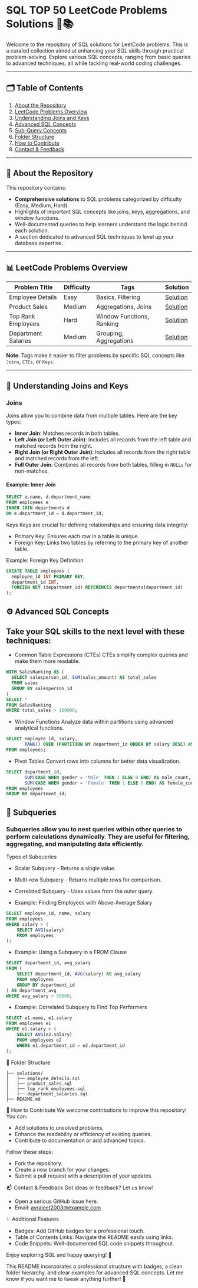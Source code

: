 # SQL TOP 50 LeetCode Problems Solutions 🐘📚

Welcome to the repository of SQL solutions for LeetCode problems. This is a curated collection aimed at enhancing your SQL skills through practical problem-solving. Explore various SQL concepts, ranging from basic queries to advanced techniques, all while tackling real-world coding challenges.

---

## 🗂 Table of Contents
1. [About the Repository](#about-the-repository)
2. [LeetCode Problems Overview](https://leetcode.com/studyplan/top-sql-50/)
3. [Understanding Joins and Keys](https://www.geeksforgeeks.org/sql-join-set-1-inner-left-right-and-full-joins/)
4. [Advanced SQL Concepts](https://airbyte.com/data-engineering-resources/advanced-sql-concepts)
5. [Sub-Query Concepts](https://www.geeksforgeeks.org/sql-subquery/)
6. [Folder Structure](#folder-structure)
7. [How to Contribute](#how-to-contribute)
8. [Contact & Feedback](#contact--feedback)

---

## 📖 About the Repository

This repository contains:
- **Comprehensive solutions** to SQL problems categorized by difficulty (Easy, Medium, Hard).
- Highlights of important SQL concepts like joins, keys, aggregations, and window functions.
- Well-documented queries to help learners understand the logic behind each solution.
- A section dedicated to advanced SQL techniques to level up your database expertise.

---

## 📊 LeetCode Problems Overview

| **Problem Title**          | **Difficulty** | **Tags**                   | **Solution**                                      |
|-----------------------------|----------------|----------------------------|--------------------------------------------------|
| Employee Details            | Easy           | Basics, Filtering          | [Solution](./solutions/employee_details.sql)    |
| Product Sales               | Medium         | Aggregations, Joins        | [Solution](./solutions/product_sales.sql)       |
| Top Rank Employees          | Hard           | Window Functions, Ranking  | [Solution](./solutions/top_rank_employees.sql)  |
| Department Salaries         | Medium         | Grouping, Aggregations     | [Solution](./solutions/department_salaries.sql) |

**Note**: Tags make it easier to filter problems by specific SQL concepts like `Joins`, `CTEs`, or `Keys`.

---

## 🔗 Understanding Joins and Keys

### **Joins**
Joins allow you to combine data from multiple tables. Here are the key types:
- **Inner Join**: Matches records in both tables.
- **Left Join (or Left Outer Join)**: Includes all records from the left table and matched records from the right.
- **Right Join (or Right Outer Join)**: Includes all records from the right table and matched records from the left.
- **Full Outer Join**: Combines all records from both tables, filling in `NULLs` for non-matches.

#### Example: Inner Join
```SQL
SELECT e.name, d.department_name
FROM employees e
INNER JOIN departments d
ON e.department_id = d.department_id;
```

Keys
Keys are crucial for defining relationships and ensuring data integrity:
- Primary Key: Ensures each row in a table is unique.
- Foreign Key: Links two tables by referring to the primary key of another table.

Example: Foreign Key Definition
```SQL
CREATE TABLE employees (
  employee_id INT PRIMARY KEY,
  department_id INT,
  FOREIGN KEY (department_id) REFERENCES departments(department_id)
);
```


## ⚙️ Advanced SQL Concepts
## Take your SQL skills to the next level with these techniques:
- Common Table Expressions (CTEs)
CTEs simplify complex queries and make them more readable.
```SQL
WITH SalesRanking AS (
  SELECT salesperson_id, SUM(sales_amount) AS total_sales
  FROM sales
  GROUP BY salesperson_id
)
SELECT *
FROM SalesRanking
WHERE total_sales > 100000;
```

- Window Functions
Analyze data within partitions using advanced analytical functions.
```SQL
SELECT employee_id, salary,
       RANK() OVER (PARTITION BY department_id ORDER BY salary DESC) AS rank
FROM employees;
```

- Pivot Tables
Convert rows into columns for better data visualization.
```SQL
SELECT department_id,
       SUM(CASE WHEN gender = 'Male' THEN 1 ELSE 0 END) AS male_count,
       SUM(CASE WHEN gender = 'Female' THEN 1 ELSE 0 END) AS female_count
FROM employees
GROUP BY department_id;
```
## 🔎 Subqueries
### Subqueries allow you to nest queries within other queries to perform calculations dynamically. They are useful for filtering, aggregating, and manipulating data efficiently.
Types of Subqueries
- Scalar Subquery - Returns a single value.
- Multi-row Subquery - Returns multiple rows for comparison.
- Correlated Subquery - Uses values from the outer query.

- Example: Finding Employees with Above-Average Salary
```SQL
SELECT employee_id, name, salary
FROM employees
WHERE salary > (
    SELECT AVG(salary) 
    FROM employees
);
```
- Example: Using a Subquery in a FROM Clause
```SQL
SELECT department_id, avg_salary
FROM (
    SELECT department_id, AVG(salary) AS avg_salary
    FROM employees
    GROUP BY department_id
) AS department_avg
WHERE avg_salary > 50000;
```
- Example: Correlated Subquery to Find Top Performers
```SQL
SELECT e1.name, e1.salary
FROM employees e1
WHERE e1.salary > (
    SELECT AVG(e2.salary) 
    FROM employees e2 
    WHERE e1.department_id = e2.department_id
);
```

📁 Folder Structure
```
├── solutions/
│   ├── employee_details.sql
│   ├── product_sales.sql
│   ├── top_rank_employees.sql
│   ├── department_salaries.sql
├── README.md
```


🌟 How to Contribute
We welcome contributions to improve this repository! You can:
- Add solutions to unsolved problems.
- Enhance the readability or efficiency of existing queries.
- Contribute to documentation or add advanced topics.

Follow these steps:
- Fork the repository.
- Create a new branch for your changes.
- Submit a pull request with a description of your updates.


📬 Contact & Feedback
Got ideas or feedback? Let us know!
- Open a serious GitHub issue here.
- Email: avrajeet2003@example.com


✨ Additional Features
- Badges: Add GitHub badges for a professional touch.
- Table of Contents Links: Navigate the README easily using links.
- Code Snippets: Well-documented SQL code snippets throughout.

Enjoy exploring SQL and happy querying! 🚀

This README incorporates a professional structure with badges, a clean folder hierarchy, and clear examples for advanced SQL concepts. Let me know if you want me to tweak anything further! 🚀

